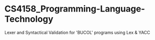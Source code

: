 # CS4158_Programming-Language-Technology
Lexer and Syntactical Validation for 'BUCOL' programs using Lex & YACC
